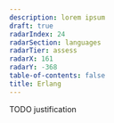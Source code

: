 ```yaml
---
description: lorem ipsum
draft: true
radarIndex: 24
radarSection: languages
radarTier: assess
radarX: 161
radarY: -368
table-of-contents: false
title: Erlang
---
```


TODO justification
